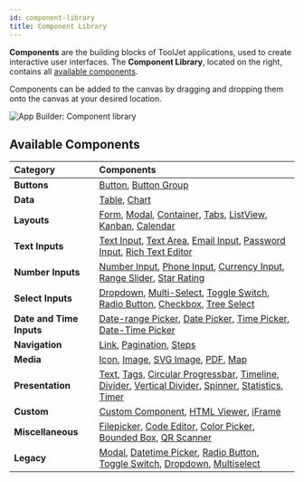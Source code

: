 ```yaml
---
id: component-library
title: Component Library
---
```


**Components** are the building blocks of ToolJet applications, used to create interactive user interfaces. The **Component Library**, located on the right, contains all [available components](#available-components). 

Components can be added to the canvas by dragging and dropping them onto the canvas at your desired location.

<img className="screenshot-full img-full" src="/img/app-builder/components/component-library.png" alt="App Builder: Component library"/>

## Available Components

| Category | Components |
|:----------|:------------|
| **Buttons**  | [Button](/docs/widgets/button), [Button Group](/docs/widgets/button-group) |
| **Data** | [Table](/docs/widgets/table/), [Chart](/docs/widgets/chart/)|
| **Layouts** | [Form](/docs/widgets/form), [Modal](/docs/widgets/modal), [Container](/docs/widgets/container), [Tabs](/docs/widgets/tabs), [ListView](/docs/widgets/listview), [Kanban](/docs/widgets/kanban), [Calendar](/docs/widgets/calendar) |
| **Text Inputs** | [Text Input](/docs/widgets/text-input), [Text Area](/docs/widgets/textarea), [Email Input](/docs/widgets/email-input), [Password Input](/docs/widgets/password-input), [Rich Text Editor](/docs/widgets/rich-text-editor) |
| **Number Inputs** | [Number Input](/docs/widgets/number-input), [Phone Input](/docs/widgets/phone-input), [Currency Input](/docs/widgets/currency-input), [Range Slider](/docs/widgets/range-slider), [Star Rating](/docs/widgets/star-rating) |
| **Select Inputs** | [Dropdown](/docs/widgets/dropdown), [Multi-Select](/docs/widgets/multiselect), [Toggle Switch](/docs/widgets/toggle-switch-v2), [Radio Button](/docs/widgets/radio-button), [Checkbox](/docs/widgets/checkbox), [Tree Select](/docs/widgets/tree-select) |
| **Date and Time Inputs** | [Date-range Picker](/docs/widgets/date-range-picker), [Date Picker](/docs/widgets/date-picker-v2), [Time Picker](/docs/widgets/time-picker), [Date-Time Picker](/docs/widgets/datetime-picker-v2) |
| **Navigation** | [Link](/docs/widgets/link), [Pagination](/docs/widgets/pagination), [Steps](/docs/widgets/steps) |
| **Media** | [Icon](/docs/widgets/icon), [Image](/docs/widgets/image), [SVG Image](/docs/widgets/svg-image), [PDF](/docs/widgets/pdf), [Map](/docs/widgets/map) |
| **Presentation** | [Text](/docs/widgets/text), [Tags](/docs/widgets/tags), [Circular Progressbar](/docs/widgets/circular-progress-bar), [Timeline](/docs/widgets/timeline), [Divider](/docs/widgets/divider), [Vertical Divider](/docs/widgets/vertical-divider), [Spinner](/docs/widgets/spinner), [Statistics](/docs/widgets/statistics), [Timer](/docs/widgets/timer) |
| **Custom** | [Custom Component](/docs/widgets/custom-component), [HTML Viewer](/docs/widgets/html), [iFrame](/docs/widgets/iframe) |
| **Miscellaneous** | [Filepicker](/docs/widgets/file-picker), [Code Editor](/docs/widgets/code-editor), [Color Picker](/docs/widgets/color-picker), [Bounded Box](/docs/widgets/bounded-box), [QR Scanner](/docs/widgets/qr-scanner) |
| **Legacy** | [Modal](/docs/widgets/modal), [Datetime Picker](/docs/widgets/datepicker/), [Radio Button](/docs/widgets/radio-button), [Toggle Switch](/docs/widgets/toggle-switch), [Dropdown](/docs/2.50.0-LTS/widgets/dropdown), [Multiselect](/docs/widgets/multiselect) |
